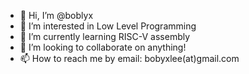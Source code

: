 - 👋 Hi, I’m @boblyx
- 👀 I’m interested in Low Level Programming
- 🌱 I’m currently learning RISC-V assembly
- 💞️ I’m looking to collaborate on anything!
- 📫 How to reach me by email: bobyxlee(at)gmail.com

<!---
boblyx/boblyx is a ✨ special ✨ repository because its `README.md` (this file) appears on your GitHub profile.
You can click the Preview link to take a look at your changes.
--->
